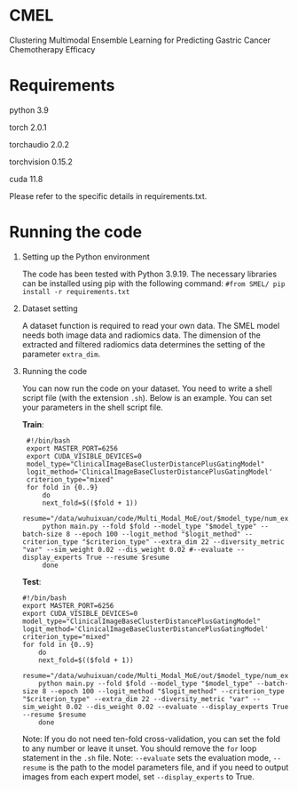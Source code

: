 # CMEL
Clustering Multimodal Ensemble Learning for Predicting Gastric Cancer Chemotherapy Efficacy

# Requirements
  python 3.9
  
  torch 2.0.1
  
  torchaudio 2.0.2 
  
  torchvision 0.15.2    
  
  cuda 11.8
    
Please refer to the specific details in requirements.txt.

# Running the code
1. Setting up the Python environment

    The code has been tested with Python 3.9.19. The necessary libraries can be installed using pip with the following command:
    `
    #from SMEL/
    pip install -r requirements.txt
    `
2. Dataset setting

    A dataset function is required to read your own data. The SMEL model needs both image data and radiomics data. The dimension of the extracted and filtered radiomics data determines the setting of the parameter `extra_dim`.

3. Running the code

    You can now run the code on your dataset. You need to write a shell script file (with the extension `.sh`). Below is an example. You can set your parameters in the shell script file.

   **Train**:
   ```
    #!/bin/bash
    export MASTER_PORT=6256
    export CUDA_VISIBLE_DEVICES=0
    model_type="ClinicalImageBaseClusterDistancePlusGatingModel"
    logit_method='ClinicalImageBaseClusterDistancePlusGatingModel'
    criterion_type="mixed"
    for fold in {0..9}
        do
        next_fold=$(($fold + 1))
        resume="/data/wuhuixuan/code/Multi_Modal_MoE/out/$model_type/num_expert3/$criterion_type/${next_fold}/1_1_1/var/No_Use_Weights/Focal_weight_1.0/Focal_weight_1.0/Interaction_0.2/lfv_0.0/sim_0.02/dis_0.02/train/$model_type/model_best.pth.tar"
        python main.py --fold $fold --model_type "$model_type" --batch-size 8 --epoch 100 --logit_method "$logit_method" --criterion_type "$criterion_type" --extra_dim 22 --diversity_metric "var" --sim_weight 0.02 --dis_weight 0.02 #--evaluate --display_experts True --resume $resume 
        done

   ```
   **Test**:
    ```
    #!/bin/bash
    export MASTER_PORT=6256
    export CUDA_VISIBLE_DEVICES=0
    model_type="ClinicalImageBaseClusterDistancePlusGatingModel"
    logit_method='ClinicalImageBaseClusterDistancePlusGatingModel'
    criterion_type="mixed"
    for fold in {0..9}
        do
        next_fold=$(($fold + 1))
        resume="/data/wuhuixuan/code/Multi_Modal_MoE/out/$model_type/num_expert3/$criterion_type/${next_fold}/1_1_1/var/No_Use_Weights/Focal_weight_1.0/Focal_weight_1.0/Interaction_0.2/lfv_0.0/sim_0.02/dis_0.02/train/$model_type/model_best.pth.tar"
        python main.py --fold $fold --model_type "$model_type" --batch-size 8 --epoch 100 --logit_method "$logit_method" --criterion_type "$criterion_type" --extra_dim 22 --diversity_metric "var" --sim_weight 0.02 --dis_weight 0.02 --evaluate --display_experts True --resume $resume 
        done
    
    ```
    
    Note: If you do not need ten-fold cross-validation, you can set the fold to any number or leave it unset. You should remove the `for` loop statement in the `.sh` file.
    Note: `--evaluate` sets the evaluation mode, `--resume` is the path to the model parameters file, and if you need to output images from each expert model, set `--display_experts` to True.

